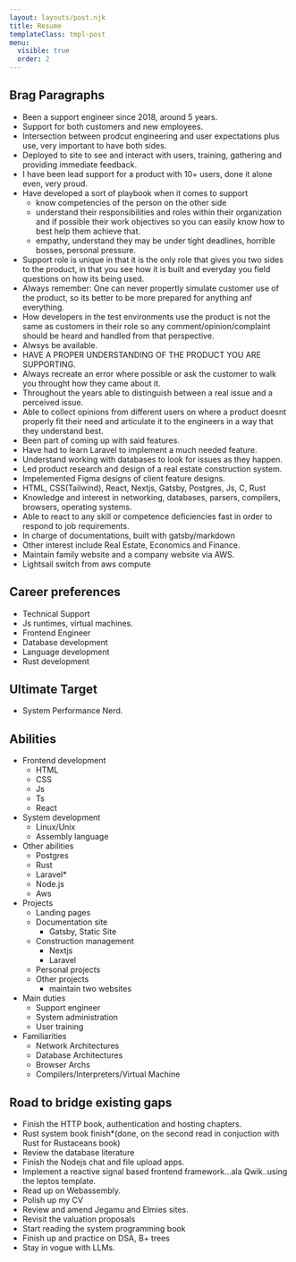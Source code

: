 ```yaml
---
layout: layouts/post.njk
title: Resume
templateClass: tmpl-post
menu:
  visible: true
  order: 2
---
```

  
## Brag Paragraphs

- Been a support engineer since 2018, around 5 years.
- Support for both customers and new employees.
- Intersection between prodcut engineering and user expectations plus use, very important to have both sides.
- Deployed to site to see and interact with users, training, gathering and providing immediate feedback.
- I have been lead support for a product with 10+ users, done it alone even, very proud.
- Have developed a sort of playbook when it comes to support
  - know competencies of the person on the other side
  - understand their responsibilities and roles within their organization and if possible their work objectives so you can easily know how to best help them achieve that.
  - empathy, understand they may be under tight deadlines, horrible bosses, personal pressure.
- Support role is unique in that it is the only role that gives you two sides to the product, in that you see how it is built and everyday you field questions on how its being used.
- Always remember: One can never propertly simulate customer use of the product, so its better to be more prepared for anything anf everything.
- How developers in the test environments use the product is not the same as customers in their role so any comment/opinion/complaint should be heard and handled from that perspective.
- Alwsys be available.
- HAVE A PROPER UNDERSTANDING OF THE PRODUCT YOU ARE SUPPORTING.
- Always recreate an error where possible or ask the customer to walk you throught how they came about it.
- Throughout the years able to distinguish between a real issue and a perceived issue.
- Able to collect opinions from different users on where a product doesnt properly fit their need and articulate it to the engineers in a way that they understand best.
- Been part of coming up with said features.
- Have had to learn Laravel to implement a much needed feature.
- Understand working with databases to look for issues as they happen.
- Led product research and design of a real estate construction system.
- Impelemented Figma designs of client feature designs.
- HTML, CSS(Tailwind), React, Nextjs, Gatsby, Postgres, Js, C, Rust
- Knowledge and interest in networking, databases, parsers, compilers, browsers, operating systems.
- Able to react to any skill or competence deficiencies fast in order to respond to job requirements.
- In charge of documentations, built with gatsby/markdown
- Other interest include Real Estate, Economics and Finance.
- Maintain family website and a company website via AWS.
- Lightsail switch from aws compute

## Career preferences

- Technical Support
- Js runtimes, virtual machines.
- Frontend Engineer
- Database development
- Language development
- Rust development

## Ultimate Target

- System Performance Nerd.


## Abilities

- Frontend development
  - HTML
  - CSS
  - Js
  - Ts
  - React
- System development
  - Linux/Unix
  - Assembly language
- Other abilities
  - Postgres
  - Rust
  - Laravel*
  - Node.js
  - Aws
- Projects
  - Landing pages
  - Documentation site 
    - Gatsby, Static Site
  - Construction management 
    - Nextjs
    - Laravel
  - Personal projects
  - Other projects
    - maintain two websites
- Main duties
  - Support engineer
  - System administration
  - User training 
- Familiarities
  - Network Architectures
  - Database Architectures
  - Browser Archs
  - Compilers/Interpreters/Virtual Machine


## Road to bridge existing gaps

- Finish the HTTP book, authentication and hosting chapters.
- Rust system book finish*(done, on the second read in conjuction with Rust for Rustaceans book)
- Review the database literature
- Finish the Nodejs chat and file upload apps.
- Implement a reactive signal based frontend framework...ala Qwik..using the leptos template.
- Read up on Webassembly.
- Polish up my CV
- Review and amend Jegamu and Elmies sites.
- Revisit the valuation proposals
- Start reading the system programming book
- Finish up and practice on DSA, B+ trees
- Stay in vogue with LLMs.